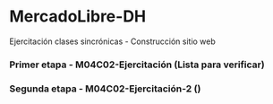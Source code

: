 # MercadoLibre-DH
Ejercitación clases sincrónicas - Construcción sitio web

### Primer etapa - M04C02-Ejercitación (Lista para verificar)

### Segunda etapa - M04C02-Ejercitación-2 ()